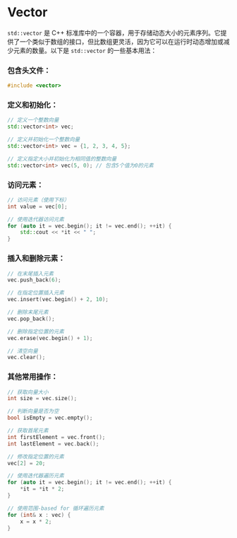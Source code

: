 # Vector

`std::vector` 是 C++ 标准库中的一个容器，用于存储动态大小的元素序列。它提供了一个类似于数组的接口，但比数组更灵活，因为它可以在运行时动态增加或减少元素的数量。以下是 `std::vector` 的一些基本用法：

### 包含头文件：

```cpp
#include <vector>
```

### 定义和初始化：

```cpp
// 定义一个整数向量
std::vector<int> vec;

// 定义并初始化一个整数向量
std::vector<int> vec = {1, 2, 3, 4, 5};

// 定义指定大小并初始化为相同值的整数向量
std::vector<int> vec(5, 0); // 包含5个值为0的元素
```

### 访问元素：

```cpp
// 访问元素（使用下标）
int value = vec[0];

// 使用迭代器访问元素
for (auto it = vec.begin(); it != vec.end(); ++it) {
    std::cout << *it << " ";
}
```

### 插入和删除元素：

```cpp
// 在末尾插入元素
vec.push_back(6);

// 在指定位置插入元素
vec.insert(vec.begin() + 2, 10);

// 删除末尾元素
vec.pop_back();

// 删除指定位置的元素
vec.erase(vec.begin() + 1);

// 清空向量
vec.clear();
```

### 其他常用操作：

```cpp
// 获取向量大小
int size = vec.size();

// 判断向量是否为空
bool isEmpty = vec.empty();

// 获取首尾元素
int firstElement = vec.front();
int lastElement = vec.back();

// 修改指定位置的元素
vec[2] = 20;

// 使用迭代器遍历元素
for (auto it = vec.begin(); it != vec.end(); ++it) {
    *it = *it * 2;
}

// 使用范围-based for 循环遍历元素
for (int& x : vec) {
    x = x * 2;
}
```


